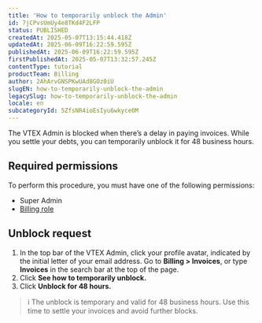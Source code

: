 ```yaml
---
title: 'How to temporarily unblock the Admin'
id: 7jCPvsUmUy4e8TKd4F2LFP
status: PUBLISHED
createdAt: 2025-05-07T13:15:44.418Z
updatedAt: 2025-06-09T16:22:59.595Z
publishedAt: 2025-06-09T16:22:59.595Z
firstPublishedAt: 2025-05-07T13:32:57.245Z
contentType: tutorial
productTeam: Billing
author: 2AhArvGNSPKwUAd8GOz0iU
slugEN: how-to-temporarily-unblock-the-admin
legacySlug: how-to-temporarily-unblock-the-admin
locale: en
subcategoryId: 5ZfsNR4ioEsIyu6wkyce0M
---
```


The VTEX Admin is blocked when there’s a delay in paying invoices. While you settle your debts, you can temporarily unblock it for 48 business hours.

## Required permissions
To perform this procedure, you must have one of the following permissions:

- Super Admin
- [Billing role](https://help.vtex.com/tutorial/criar-um-perfil-de-acesso-financeiro--717qPtxW3Cy9n5KrReHeVv)

## Unblock request
1. In the top bar of the VTEX Admin, click your profile avatar, indicated by the initial letter of your email address. Go to **Billing > Invoices**, or type **Invoices** in the search bar at the top of the page. 
2. Click **See how to temporarily unblock.**
3. Click **Unblock for 48 hours.**

> ℹ️ The unblock is temporary and valid for 48 business hours. Use this time to settle your invoices and avoid further blocks.

